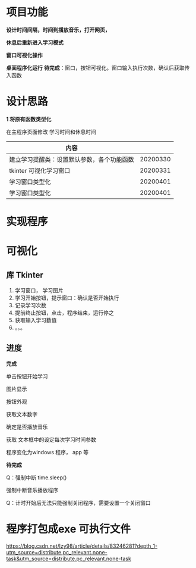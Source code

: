 # 项目功能



**设计时间间隔，时间到播放音乐，打开网页，**

**休息后重新进入学习模式**

**窗口可视化操作**

**桌面程序化运行**
**待完成**：窗口，按钮可视化。窗口输入执行次数，确认后获取传入函数


# 设计思路

**1 将原有函数类型化**

在主程序页面修改 学习时间和休息时间

| 内容                                       |      |
| ------------------------------------------ | ---- |
| 建立学习提醒类：设置默认参数，各个功能函数 |  20200330    |
| tkinter 可视化学习窗口                     |    20200331  |
|  学习窗口类型化               |    20200401  |
|  学习窗口类型化               |    20200401  |


# 实现程序

# 可视化
## 库 Tkinter

1. 学习窗口， 学习图片
2. 学习开始按钮，提示窗口：确认是否开始执行
3. 记录学习次数
4. 提前终止按钮，点击，程序结束，运行停之
5. 获取输入学习数值
6. 。。。

## 进度

**完成**

单击按钮开始学习

图片显示  

按钮外观	

获取文本数字

确定是否播放音乐

获取 文本框中的设定每次学习时间参数

 程序变化为windows 程序， app 等  

**待完成**

Q：强制中断 time.sleep()

强制中断音乐播放程序

Q：计时开始后无法只能强制关闭程序，需要设置一个关闭窗口

# 程序打包成exe 可执行文件

https://blog.csdn.net/lzy98/article/details/83246281?depth_1-utm_source=distribute.pc_relevant.none-task&utm_source=distribute.pc_relevant.none-task
